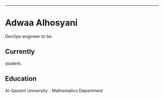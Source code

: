 ---
# Adwaa Alhosyani
DevOps engineer to be.

## Currently
student.

## Education

Al-Qassim University - Mathematics Department

<!-- ### Footer

Last updated: June 2022 -->
